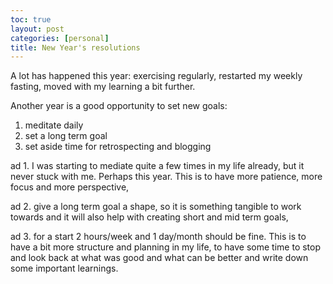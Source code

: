 ```yaml
---
toc: true
layout: post
categories: [personal]
title: New Year's resolutions
---
```

A lot has happened this year: exercising regularly, restarted my weekly fasting, moved with my learning a bit further.

Another year is a good opportunity to set new goals:
 1. meditate daily
 2. set a long term goal
 3. set aside time for retrospecting and blogging
 
ad 1. I was starting to mediate quite a few times in my life already, but it never stuck with me. Perhaps this year. This is to have more patience, more focus and more perspective,

ad 2. give a long term goal a shape, so it is something tangible to work towards and it will also help with creating short and mid term goals,

ad 3. for a start 2 hours/week and 1 day/month should be fine. This is to have a bit more structure and planning in my life, to have some time to stop and look back at what was good and what can be better and write down some important learnings.
